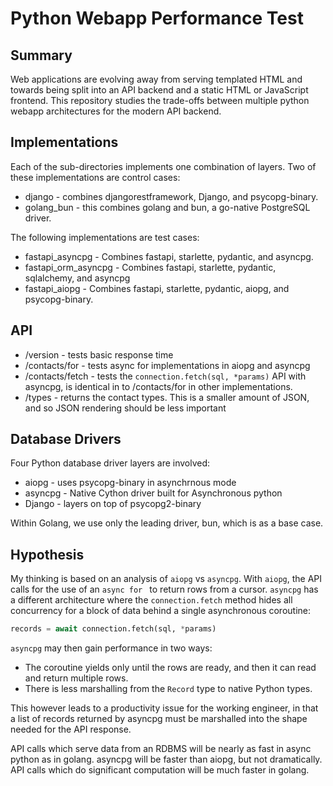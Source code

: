 # Python Webapp Performance Test

## Summary

Web applications are evolving away from serving templated HTML and towards being split into an API backend and a static HTML or JavaScript frontend. This repository studies the trade-offs between multiple python webapp architectures for the modern API backend.

## Implementations

Each of the sub-directories implements one combination of layers. Two of these implementations are control cases:

- django - combines djangorestframework, Django, and psycopg-binary.
- golang_bun - this combines golang and bun, a go-native PostgreSQL driver.

The following implementations are test cases:

- fastapi_asyncpg - Combines fastapi, starlette, pydantic, and asyncpg.
- fastapi_orm_asyncpg - Combines fastapi, starlette, pydantic, sqlalchemy, and asyncpg
- fastapi_aiopg - Combines fastapi, starlette, pydantic, aiopg, and psycopg-binary.


## API

- /version - tests basic response time
- /contacts/for - tests async for implementations in aiopg and asyncpg
- /contacts/fetch - tests the `connection.fetch(sql, *params)` API with asyncpg, is identical in to /contacts/for in other implementations.
- /types - returns the contact types.  This is a smaller amount of JSON, and so JSON rendering should be less important


## Database Drivers

Four Python database driver layers are involved:
* aiopg - uses psycopg-binary in asynchrnous mode
* asyncpg - Native Cython driver built for Asynchronous python
* Django - layers on top of psycopg2-binary

Within Golang, we use only the leading driver, bun, which is as a base case.

## Hypothesis

My thinking is based on an analysis of `aiopg` vs `asyncpg`.  With `aiopg`, the API calls for the use of an `async for ` to return rows from a cursor. `asyncpg` has a different architecture where the `connection.fetch` method hides all concurrency for a block of data behind a single asynchronous coroutine:

```python
records = await connection.fetch(sql, *params)
```

`asyncpg` may then gain performance in two ways:
- The coroutine yields only until the rows are ready, and then it can read and return multiple rows.
- There is less marshalling from the `Record` type to native Python types.

This however leads to a productivity issue for the working engineer, in that a list of records returned by asyncpg must be marshalled into the shape needed for the API response.

API calls which serve data from an RDBMS will be nearly as fast in async python as in golang. asyncpg will be faster than aiopg, but not dramatically. API calls which do significant computation will be much faster in golang.

